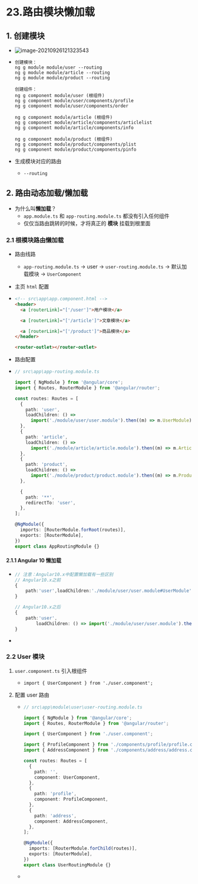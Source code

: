 # 23.路由模块懒加载

## 1. 创建模块

- ![image-20210926121323543](https://raw.githubusercontent.com/TWDH/Leetcode-From-Zero/pictures/img/image-20210926121323543.png)

- ```shell
  创建模块：
  ng g module module/user --routing
  ng g module module/article --routing
  ng g module module/product --routing
  
  创建组件：
  ng g component module/user (根组件)
  ng g component module/user/components/profile
  ng g component module/user/components/order
  
  ng g component module/article (根组件)
  ng g component module/article/components/articlelist
  ng g component module/article/components/info
  
  ng g component module/product (根组件)
  ng g component module/product/components/plist
  ng g component module/product/components/pinfo
  ```

- 生成模块对应的路由

  - `--routing`

## 2. 路由动态加载/懒加载

- 为什么叫**懒加载**？
  - `app.module.ts` 和 `app-routing.module.ts` 都没有引入任何组件
  - 仅仅当路由跳转的时候，才将真正的 **模块** 挂载到根里面

### 2.1 根模块路由懒加载

- 路由线路

  - `app-routing.module.ts` -> user -> `user-routing.module.ts` -> 默认加载模块 -> `UserComponent`

- 主页 `html` 配置

- ```html
  <!-- src\app\app.component.html -->
  <header>
    <a [routerLink]="['/user']">用户模块</a>
  
    <a [routerLink]="['/article']">文章模块</a>
  
    <a [routerLink]="['/product']">商品模块</a>
  </header>
  
  <router-outlet></router-outlet>
  ```

- 路由配置

- ```typescript
  // src\app\app-routing.module.ts
  
  import { NgModule } from '@angular/core';
  import { Routes, RouterModule } from '@angular/router';
  
  const routes: Routes = [
    {
      path: 'user',
      loadChildren: () =>
        import('./module/user/user.module').then((m) => m.UserModule),
    },
    {
      path: 'article',
      loadChildren: () =>
        import('./module/article/article.module').then((m) => m.ArticleModule),
    },
    {
      path: 'product',
      loadChildren: () =>
        import('./module/product/product.module').then((m) => m.ProductModule),
    },
  
    {
      path: '**',
      redirectTo: 'user',
    },
  ];
  
  @NgModule({
    imports: [RouterModule.forRoot(routes)],
    exports: [RouterModule],
  })
  export class AppRoutingModule {}
  ```

#### 2.1.1 Angular 10 懒加载

- ```typescript
  // 注意：Angular10.x中配置懒加载有一些区别
  // Angular10.x之前
  {
      path:'user',loadChildren:'./module/user/user.module#UserModule'   
  }
  
  // Angular10.x之后
  {
      path:'user',
          loadChildren: () => import('./module/user/user.module').then(m => m.UserModule)
  }
  ```

- 

### 2.2 User 模块

1. `user.component.ts` 引入根组件

   - `import { UserComponent } from './user.component';`

2. 配置 user 路由

   - ```typescript
     // src\app\module\user\user-routing.module.ts
     
     import { NgModule } from '@angular/core';
     import { Routes, RouterModule } from '@angular/router';
     
     import { UserComponent } from './user.component';
     
     import { ProfileComponent } from './components/profile/profile.component';
     import { AddressComponent } from './components/address/address.component';
     
     const routes: Routes = [
       {
         path: '',
         component: UserComponent,
       },
       {
         path: 'profile',
         component: ProfileComponent,
       },
       {
         path: 'address',
         component: AddressComponent,
       },
     ];
     
     @NgModule({
       imports: [RouterModule.forChild(routes)],
       exports: [RouterModule],
     })
     export class UserRoutingModule {}
     
     ```

   - 

























